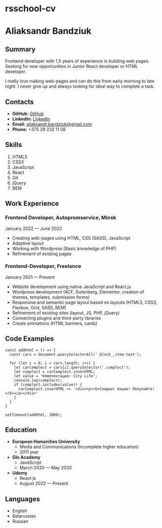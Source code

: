 # rsschool-cv

# Aliaksandr Bandziuk

## Summary

Frontend developer with 1,5 years of experience in building web pages. Seeking for new opportunities in Junior React developer or HTML developer.

I really love making web-pages and can do this from early morning to late night. I never give up and always looking for ideal way to complete a task.

## Contacts

* **GitHub:** [GitHub](https://github.com/aliaksandr-bandziuk/)
* **LinkedIn:** [LinkedIn](https://www.linkedin.com/in/bandziuk/)
* **Email:** [aliaksandr.bandziuk@gmail.com](aliaksandr.bandziuk@gmail.com)
* **Phone:** +375 29 232 11 08

## Skills

1. HTML5
2. CSS3
3. JavaScript
4. React
5. Git
6. jQuery
7. BEM

## Work Experience

### Frontend Developer, Autopromservice, Minsk

January 2022 — June 2022

* Creating web-pages using HTML, CSS (SASS), JavaScript
* Adaptive layout
* Working with Wordpress (Basic knowledge of PHP)
* Refinement of existing pages

### Frontend-Developer, Freelance

January 2021 — Present

* Website development using native JavaScript and React.js
* Wordpress development (ACF, Gutenberg, Elementor, creation of themes, templates, submission forms)
* Responsive and semantic page layout based on layouts (HTML5, CSS3, Flexbox, Grid, SASS, BEM)
* Refinement of existing sites (layout, JS, PHP, jQuery)
* Connecting plugins and third-party libraries
* Create animations (HTML banners, cards)

## Code Examples

```
const addHtml = () => {
  const cars = document.querySelectorAll('.block__item-text');

  for (let i = 0; i < cars.length; i++) {
    let carComplect = cars[i].querySelector('.complect');
    let complect = carComplect.innerHTML;
    let value = 'Комплектация: City Life';
    console.log(complect);
    if (complect.includes(value)) {
      carComplect.innerHTML += '<div><p><b>Скидки! Акции! Покупайте!</b></p></div>'
    }
  }
}

setTimeout(addHtml, 3000);
```

## Education

* **European Humanities University**
  + Media and Communications (Incomplete higher education)
  + 2011 year
* **Glo Academy**
  + JavaScript
  + March 2020 — May 2020
* **Udemy**
  + React.js
  + August 2022 — Present

## Languages

* English
* Belarussian
* Russian